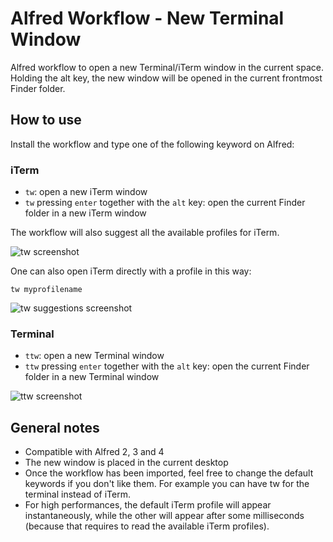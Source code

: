 Alfred Workflow - New Terminal Window
==========================

Alfred workflow to open a new Terminal/iTerm window in the current space. Holding the alt key, the new window will be opened in the current frontmost Finder folder.

How to use
----------

Install the workflow and type one of the following keyword on Alfred:

### iTerm

 - `tw`: open a new iTerm window
 - `tw` pressing `enter` together with the `alt` key: open the current Finder folder in a new iTerm window

The workflow will also suggest all the available profiles for iTerm.

![tw screenshot](https://raw.githubusercontent.com/miromannino/alfred-new-terminal-window/master/screenshots/tw.png "tw screenshot")


One can also open iTerm directly with a profile in this way:

    tw myprofilename

![tw suggestions screenshot](https://raw.githubusercontent.com/miromannino/alfred-new-terminal-window/master/screenshots/tw-suggestions.png "tw screenshot with suggestions")

### Terminal 

 - `ttw`: open a new Terminal window
 - `ttw` pressing `enter` together with the `alt` key: open the current Finder folder in a new Terminal window

 ![ttw screenshot](https://raw.githubusercontent.com/miromannino/alfred-new-terminal-window/master/screenshots/ttw.png "ttw screenshot")


General notes
-------------

- Compatible with Alfred 2, 3 and 4
- The new window is placed in the current desktop
- Once the workflow has been imported, feel free to change the default keywords if you don't like them. For example you can have tw for the terminal instead of iTerm.
- For high performances, the default iTerm profile will appear instantaneously, while the other will appear 
  after some milliseconds (because that requires to read the available iTerm profiles).
